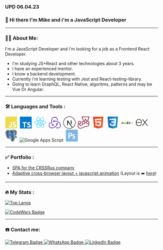 ### UPD 06.04.23
### 👋 Hi there I'm Mike and i'm a JavaScript Developer

---
### :man_technologist: About Me:
I'm a JavaScript Developer and i'm looking for a job as a Frontend React Developer.
- I'm studying JS+React and other technologies about 3 years.
- I have an experienced mentor.
- I know a backend development.
- Currently i'm learning testing with Jest and React-testing-library.
- Going to learn GraphQL, React Native, algoritms, patterns and may be Vue Or Angular.

---
### :hammer_and_wrench: Languages and Tools :
<section>
  <div>
    <img src="https://github.com/devicons/devicon/blob/master/icons/javascript/javascript-plain.svg" title="JavaScript" alt="JavaScript" width="40" height="40"/>&nbsp;
    <img src="https://github.com/devicons/devicon/blob/master/icons/typescript/typescript-plain.svg" title="TypeScript" alt="TypeScript" width="40" height="40"/>&nbsp;
    <img src="https://github.com/devicons/devicon/blob/master/icons/react/react-original.svg" title="React" alt="React" width="40" height="40"/>&nbsp;
    <img src="https://github.com/devicons/devicon/blob/master/icons/redux/redux-original.svg" title="Redux" alt="Redux" width="40" height="40"/>&nbsp;
    <img src="https://github.com/devicons/devicon/blob/master/icons/nextjs/nextjs-line.svg" title="NextJS" alt="NextJs" width="40" height="40"/>&nbsp;
    <img src="https://github.com/devicons/devicon/blob/master/icons/jest/jest-plain.svg" title="Jest" alt="Jest" width="40" height="40"/>&nbsp;
    <img src="https://github.com/devicons/devicon/blob/master/icons/html5/html5-original.svg" title="HTML5" alt="HTML5" width="40" height="40"/>&nbsp;
    <img src="https://github.com/devicons/devicon/blob/master/icons/css3/css3-original.svg" title="CSS3" alt="CSS3" width="40" height="40"/>&nbsp;
    <img src="https://github.com/devicons/devicon/blob/master/icons/nodejs/nodejs-original-wordmark.svg" title="Node.Js" alt="Node.js" width="40" height="40"/>&nbsp;
    <img src="https://github.com/devicons/devicon/blob/master/icons/express/express-original.svg" title="Express" alt="Express" width="40" height="40"/>&nbsp;
    <img src="https://github.com/devicons/devicon/blob/master/icons/postgresql/postgresql-original.svg" title="PostgreSQL" alt="PostgreSQL" width="40" height="40"/>&nbsp;
    <img src="https://cdn-icons-png.flaticon.com/128/5968/5968494.png" title="Google Apps Script" alt="Google Apps Script" width="40" height="40"/>&nbsp;
    <img src="https://github.com/devicons/devicon/blob/master/icons/photoshop/photoshop-plain.svg" title="Photoshop" alt="Photoshop" width="40" height="40"/>&nbsp;
  </div>
</section>

---
### :white_check_mark: Portfolio :
- [SPA for the СRSSRus company](https://www.xn--p1abba.xn--p1ai/)
- [Adaptive cross-browser layout + javascript animation](https://testjob-eight.vercel.app/) (Layout is ➡️ [here](https://www.figma.com/file/YXCbNT4Jf9INk62BKTZw1z/%D0%A2%D0%B5%D1%81%D1%82%D0%BE%D0%B2%D0%BE%D0%B5-%D0%B7%D0%B0%D0%B4%D0%B0%D0%BD%D0%B8%D0%B5?node-id=0%3A1))

---
### :fire: My Stats :
[![Top Langs](https://github-readme-stats.vercel.app/api/top-langs/?username=Khoroshev-Mikhail&layout=compact)](https://github.com/anuraghazra/github-readme-stats)

<div>
  <a href="https://www.codewars.com/users/Khoroshev-Mikhail">
    <img src="https://www.codewars.com/users/Khoroshev-Mikhail/badges/large?theme=light" alt="CodeWars Badge"/>
  </a>
</div>

---
### ☎️ Contact me:
<section>
  <div id="badges">  
    <a href="https://www.t.me/Mikhail38">
      <img src="https://img.shields.io/badge/telegram-blue?style=for-the-badge&logo=telegram&logoColor=white" alt="Telegram Badge"/>
    </a>  
    <a href="https://wa.me/79836993884">
      <img src="https://img.shields.io/badge/WhatsApp-25D366?style=for-the-badge&logo=whatsapp&logoColor=white" alt="WhatsApp Badge"/>
    </a>
    <!---
    <a href="https://www.instagram.com/aa730aa">
      <img src="https://img.shields.io/badge/Instagram-red?style=for-the-badge&logo=Instagram&logoColor=white" alt="Instagram Badge"/>
    </a>
    --->
    <a href="https://www.linkedin.com/in/mikhail-khoroshev-159467265/">
      <img src="https://img.shields.io/badge/LinkedIn-blue?style=for-the-badge&logo=linkedin&logoColor=white" alt="LinkedIn Badge"/>
    </a> 
    
  </div>
</section>

